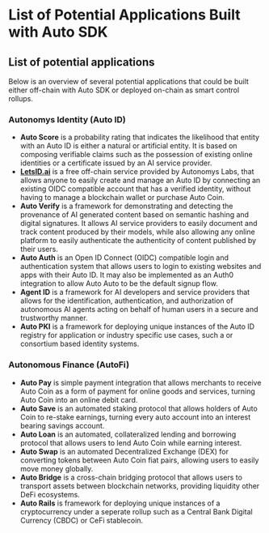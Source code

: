 # List of Potential Applications Built with Auto SDK

## List of potential applications

Below is an overview of several potential applications that could be built either off-chain with Auto SDK or deployed on-chain as smart control rollups.

### **Autonomys Identity (Auto ID)**

* **Auto Score** is a probability rating that indicates the likelihood that entity with an Auto ID is either a natural or artificial entity. It is based on composing verifiable claims such as the possession of existing online identities or a certificate issued by an AI service provider.
* [**LetsID.ai**](http://letsid.ai) is a free off-chain service provided by Autonomys Labs, that allows anyone to easily create and manage an Auto ID by connecting an existing OIDC compatible account that has a verified identity, without having to manage a blockchain wallet or purchase Auto Coin.
* **Auto Verify** is a framework for demonstrating and detecting the provenance of AI generated content based on semantic hashing and digital signatures. It allows AI service providers to easily document and track content produced by their models, while also allowing any online platform to easily authenticate the authenticity of content published by their users.
* **Auto Auth** is an Open ID Connect (OIDC) compatible login and authentication system that allows users to login to existing websites and apps with their Auto ID. It may also be implemented as an Auth0 integration to allow Auto Auto to be the default signup flow.
* **Agent ID** is a framework for AI developers and service providers that allows for the identification, authentication, and authorization of autonomous AI agents acting on behalf of human users in a secure and trustworthy manner.
* **Auto PKI** is a framework for deploying unique instances of the Auto ID registry for application or industry specific use cases, such a or consortium based identity systems.

### **Autonomous Finance (AutoFi)**

* **Auto Pay** is simple payment integration that allows merchants to receive Auto Coin as a form of payment for online goods and services, turning Auto Coin into an online debit card.
* **Auto Save** is an automated staking protocol that allows holders of Auto Coin to re-stake earnings, turning every auto account into an interest bearing savings account.
* **Auto Loan** is an automated, collateralized lending and borrowing protocol that allows users to lend Auto Coin while earning interest.
* **Auto Swap** is an automated Decentralized Exchange (DEX) for converting tokens between Auto Coin fiat pairs, allowing users to easily move money globally.
* **Auto Bridge** is a cross-chain bridging protocol that allows users to transport assets between blockchain networks, providing liquidity other DeFi ecosystems.
* **Auto Rails** is framework for deploying unique instances of a cryptocurrency under a seperate rollup such as a Central Bank Digital Currency (CBDC) or CeFi stablecoin.
